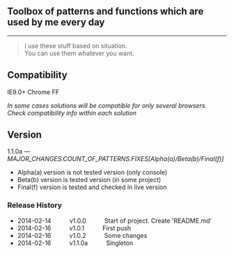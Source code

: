 ## Toolbox of patterns and functions which are used by me every day
---

> I use these stuff based on situation.  
> You can use them whatever you want.

Compatibility
---

IE9.0+
Chrome
FF

*In some cases solutions will be compatible for only several browsers. Check 
compatibility info within each solution*

Version
---

1.1.0a — *MAJOR_CHANGES.COUNT_OF_PATTERNS.FIXES[Alpha(a)/Beta(b)/Final(f)]*

 - Alpha(a) version is not tested version (only console)
 - Beta(b) version is tested version (in some project)
 - Final(f) version is tested and checked in live version

### Release History

 * 2014-02-14   v1.0.0   Start of project. Create 'README.md'
 * 2014-02-16   v1.0.1   First push
 * 2014-02-16   v1.0.2   Some changes
 * 2014-02-16   v1.1.0a   Singleton